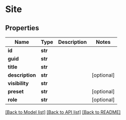 # Site

## Properties
Name | Type | Description | Notes
------------ | ------------- | ------------- | -------------
**id** | **str** |  | 
**guid** | **str** |  | 
**title** | **str** |  | 
**description** | **str** |  | [optional] 
**visibility** | **str** |  | 
**preset** | **str** |  | [optional] 
**role** | **str** |  | [optional] 

[[Back to Model list]](../README.md#documentation-for-models) [[Back to API list]](../README.md#documentation-for-api-endpoints) [[Back to README]](../README.md)


